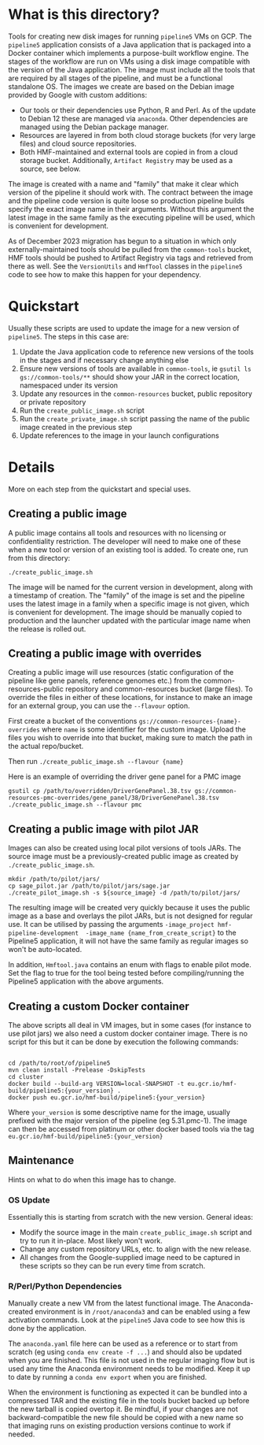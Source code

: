 # What is this directory?

Tools for creating new disk images for running `pipeline5` VMs on GCP. The `pipeline5` application consists of a Java application
that is packaged into a Docker container which implements a purpose-built workflow engine. The stages of the workflow are run on
VMs using a disk image compatible with the version of the Java application. The image must include all the tools that are
required by all stages of the pipeline, and must be a functional standalone OS. The images we create are based on the
Debian image provided by Google with custom additions:

* Our tools or their dependencies use Python, R and Perl. As of the update to Debian 12 these are managed via `anaconda`. Other
  dependencies are managed using the Debian package manager.
* Resources are layered in from both cloud storage buckets (for very large files) and cloud source repositories.
* Both HMF-maintained and external tools are copied in from a cloud storage bucket. Additionally, `Artifact Registry` may be used
  as a source, see below.

The image is created with a name and "family" that make it clear which version of the pipeline it should work with. The contract
between the image and the pipeline code version is quite loose so production pipeline builds specify the exact image name in their
arguments. Without this argument the latest image in the same family as the executing pipeline will be used, which is convenient
for development.

As of December 2023 migration has begun to a situation in which only externally-maintained tools should be pulled from the
`common-tools` bucket, HMF tools should be pushed to Artifact Registry via tags and retrieved from there as well. See the
`VersionUtils` and `HmfTool` classes in the `pipeline5` code to see how to make this happen for your dependency.

# Quickstart

Usually these scripts are used to update the image for a new version of `pipeline5`. The steps in this case are:

1. Update the Java application code to reference new versions of the tools in the stages and if necessary change anything else
2. Ensure new versions of tools are available in `common-tools`, ie `gsutil ls gs://common-tools/**` should show your JAR in the
   correct location, namespaced under its version
3. Update any resources in the `common-resources` bucket, public repository or private repository
4. Run the `create_public_image.sh` script
5. Run the `create_private_image.sh` script passing the name of the public image created in the previous step
6. Update references to the image in your launch configurations

# Details

More on each step from the quickstart and special uses.

## Creating a public image

A public image contains all tools and resources with no licensing or confidentiality restriction. The developer will need to make
one of these when a new tool or version of an existing tool is added. To create one, run from this directory:

```shell
./create_public_image.sh
```

The image will be named for the current version in development, along with a timestamp of creation. The "family" of the image is
set and the pipeline uses the latest image in a family when a specific image is not given, which is convenient for development.
The image should be manually copied to production and the launcher updated with the particular image name when the release is
rolled out.

## Creating a public image with overrides

Creating a public image will use resources (static configuration of the pipeline like gene panels, reference genomes
etc.) from the common-resources-public repository and common-resources bucket (large files). To override the files in
either of these locations, for instance to make an image for an external group, you can use the `--flavour` option.

First create a bucket of the conventions `gs://common-resources-{name}-overrides` where `name` is some identifier for the
custom image. Upload the files you wish to override into that bucket, making sure to match the path in the actual repo/bucket.

Then run `./create_public_image.sh --flavour {name}`

Here is an example of overriding the driver gene panel for a PMC image

```shell
gsutil cp /path/to/overridden/DriverGenePanel.38.tsv gs://common-resources-pmc-overrides/gene_panel/38/DriverGenePanel.38.tsv
./create_public_image.sh --flavour pmc
```

## Creating a public image with pilot JAR

Images can also be created using local pilot versions of tools JARs. The source image must be a previously-created public
image as created by `./create_public_image.sh`.

```shell
mkdir /path/to/pilot/jars/
cp sage_pilot.jar /path/to/pilot/jars/sage.jar
./create_pilot_image.sh -s ${source_image} -d /path/to/pilot/jars/
```

The resulting image will be created very quickly because it uses the public image as a base and overlays the pilot JARs, but is
not designed for regular use. It can be utilised by passing the arguments `-image_project hmf-pipeline-development 
-image_name {name_from_create_script}` to the Pipeline5 application, it will not have the same family as regular images so won't 
be auto-located.

In addition, `Hmftool.java` contains an enum with flags to enable pilot mode. Set the flag to true for the tool being tested before 
compiling/running the Pipeline5 application with the above arguments.

## Creating a custom Docker container

The above scripts all deal in VM images, but in some cases (for instance to use pilot jars) we also need a custom 
docker container image. There is no script for this but it can be done by execution the following commands:

```shell

cd /path/to/root/of/pipeline5
mvn clean install -Prelease -DskipTests
cd cluster
docker build --build-arg VERSION=local-SNAPSHOT -t eu.gcr.io/hmf-build/pipeline5:{your_version} .
docker push eu.gcr.io/hmf-build/pipeline5:{your_version}
```

Where `your_version` is some descriptive name for the image, usually prefixed with the major version of the pipeline
(eg 5.31.pmc-1). The image can then be accessed from platinum or other docker based tools via the tag `eu.gcr.io/hmf-build/pipeline5:{your_version}`

## Maintenance

Hints on what to do when this image has to change.

### OS Update

Essentially this is starting from scratch with the new version. General ideas:

* Modify the source image in the main `create_public_image.sh` script and try to run it in-place. Most likely won't work.
* Change any custom repository URLs, etc. to align with the new release.
* All changes from the Google-supplied image need to be captured in these scripts so they can be run every time from scratch.

### R/Perl/Python Dependencies

Manually create a new VM from the latest functional image. The Anaconda-created environment is in `/root/anaconda3` and can be
enabled using a few activation commands. Look at the `pipeline5` Java code to see how this is done by the application.

The `anaconda.yaml` file here can be used as a reference or to start from scratch (eg using `conda env create -f ...`)  and should
also be updated when you are finished. This file is not used in the regular imaging flow but is used any time the Anaconda
environment needs to be modified. Keep it up to date by running a `conda env export` when you are finished.

When the environment is functioning as expected it can be bundled into a compressed TAR and the existing file in the tools bucket
backed up before the new tarball is copied overtop it. Be mindful, if your changes are not backward-compatible the new file should
be copied with a new name so that imaging runs on existing production versions continue to work if needed.

